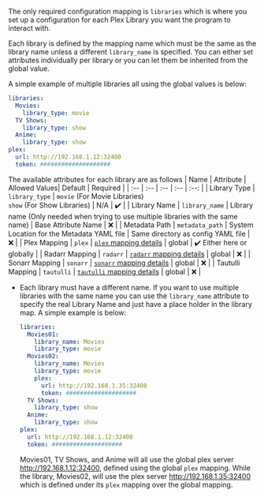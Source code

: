 The only required configuration mapping is `libraries` which is where you set up a configuration for each Plex Library you want the program to interact with. 

Each library is defined by the mapping name which must be the same as the library name unless a different `library_name` is specified. You can either set attributes individually per library or you can let them be inherited from the global value. 

A simple example of multiple libraries all using the global values is below:
```yaml
libraries:
  Movies:
    library_type: movie
  TV Shows:
    library_type: show
  Anime:
    library_type: show
plex:
  url: http://192.168.1.12:32400
  token: ####################
```

The available attributes for each library are as follows
| Name | Attribute | Allowed Values| Default | Required |
| :-- | :-- | :-- | :-- | :--: |
| Library Type | `library_type` | `movie` (For Movie Libraries)<br>`show` (For Show Libraries) | N/A | :heavy_check_mark: |
| Library Name | `library_name` | Library name (Only needed when trying to use multiple libraries with the same name) | Base Attribute Name | :x: |
| Metadata Path | `metadata_path` | System Location for the Metadata YAML file | Same directory as config YAML file | :x: |
| Plex Mapping | `plex` | [`plex` mapping details](https://github.com/meisnate12/Plex-Meta-Manager/wiki/Plex-Attributes) | global | :heavy_check_mark: Either here or globally |
| Radarr Mapping | `radarr` | [`radarr` mapping details](https://github.com/meisnate12/Plex-Meta-Manager/wiki/Radarr-Attributes) | global | :x: |
| Sonarr Mapping | `sonarr` | [`sonarr` mapping details](https://github.com/meisnate12/Plex-Meta-Manager/wiki/Sonarr-Attributes) | global | :x: |
| Tautulli Mapping | `tautulli` | [`tautulli` mapping details](https://github.com/meisnate12/Plex-Meta-Manager/wiki/Tautulli-Attributes) | global | :x: |

* Each library must have a different name. If you want to use multiple libraries with the same name you can use the `library_name` attribute to specify the real Library Name and just have a place holder in the library map. A simple example is below:

    ```yaml
    libraries:
      Movies01:
        library_name: Movies
        library_type: movie
      Movies02:
        library_name: Movies
        library_type: movie
        plex:
          url: http://192.168.1.35:32400
          token: ####################
      TV Shows:
        library_type: show
      Anime:
        library_type: show
    plex:
      url: http://192.168.1.12:32400
      token: ####################
    ```

    Movies01, TV Shows, and Anime will all use the global plex server http://192.168.1.12:32400, defined using the global `plex` mapping. While the library, Movies02, will use the plex server http://192.168.1.35:32400 which is defined under its `plex` mapping over the global mapping.